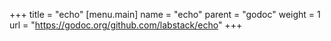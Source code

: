 +++
title = "echo"
[menu.main]
  name = "echo"
  parent = "godoc"
  weight = 1
  url = "https://godoc.org/github.com/labstack/echo"
+++
